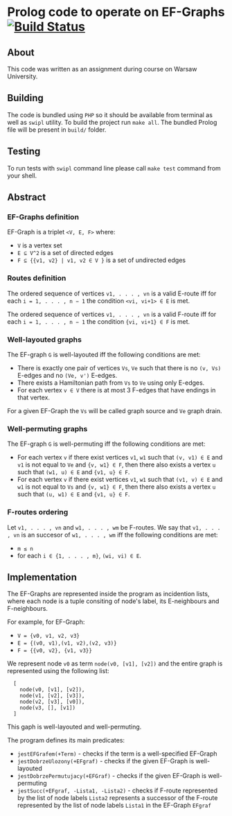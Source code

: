 # Prolog code to operate on EF-Graphs [![Build Status](https://travis-ci.com/styczynski/jpp-prolog.svg?branch=master)](https://travis-ci.com/styczynski/jpp-prolog)

## About

This code was written as an assignment during course on Warsaw University.

## Building

The code is bundled using `PHP` so it should be available from terminal as well as `swipl` utility.
To build the project run `make all`. The bundled Prolog file will be present in `build/` folder.

## Testing

To run tests with `swipl` command line please call `make test` command from your shell.

## Abstract

### EF-Graphs definition

EF-Graph is a triplet `<V, E, F>` where:
* `V` is a vertex set
* `E ⊆ V^2` is a set of directed edges
* `F ⊆ {{v1, v2} | v1, v2 ∈ V }` is a set of undirected edges

### Routes definition

The ordered sequence of vertices `v1, . . . , vn` is a valid E-route iff for each `i = 1, . . . , n − 1` the condition `<vi, vi+1> ∈ E` is met.

The ordered sequence of vertices `v1, . . . , vn` is a valid F-route iff for each `i = 1, . . . , n − 1` the condition `{vi, vi+1} ∈ F` is met.

### Well-layouted graphs

The EF-graph `G` is well-layouted iff the following conditions are met:
* There is exactly one pair of vertices `Vs`, `Ve` such that there is no `(v, Vs)` E-edges and no `(Ve, v')` E-edges.
* There exists a Hamiltonian path from `Vs` to `Ve` using only E-edges.
* For each vertex `v ∈ V` there is at most 3 F-edges that have endings in that vertex.

For a given EF-Graph the `Vs` will be called graph source and `Ve` graph drain.

### Well-permuting graphs

The EF-graph `G` is well-permuting iff the following conditions are met:
* For each vertex `v` if there exist vertices `v1`, `w1` such that `(v, v1) ∈ E` and `v1` is not equal to `Ve` and `{v, w1} ∈ F`, then there also exists a vertex `u` such that `(w1, u) ∈ E` and `{v1, u} ∈ F`.
* For each vertex `v` if there exist vertices `v1`, `w1` such that `(v1, v) ∈ E` and `w1` is not equal to `Vs` and `{v, w1} ∈ F`, then there also exists a vertex `u` such that `(u, w1) ∈ E` and `{v1, u} ∈ F`.

### F-routes ordering

Let `v1, . . . , vn` and `w1, . . . , wm` be F-routes.
We say that `v1, . . . , vn` is an succesor of `w1, . . . , wm` iff the following conditions are met:
* `m ≤ n`
* for each `i ∈ {1, . . . , m}`, `(wi, vi) ∈ E`.

## Implementation

The EF-Graphs are represented inside the program as incidention lists, where each node is a tuple consiting of node's label, its E-neighbours and F-neighbours.

For example, for EF-Graph:
* `V = {v0, v1, v2, v3}`
* `E = {(v0, v1),(v1, v2),(v2, v3)}`
* `F = {{v0, v2}, {v1, v3}}`

We represent node `v0` as term `node(v0, [v1], [v2])` and the entire graph is represented using the following list:
```
  [
    node(v0, [v1], [v2]),
    node(v1, [v2], [v3]),
    node(v2, [v3], [v0]),
    node(v3, [], [v1])
  ]
```
This gaph is well-layouted and well-permuting.

The program defines its main predicates:
* `jestEFGrafem(+Term)` - checks if the term is a well-specified EF-Graph
* `jestDobrzeUlozony(+EFgraf)` - checks if the given EF-Graph is well-layouted
* `jestDobrzePermutujacy(+EFGraf)` - checks if the given EF-Graph is well-permuting
* `jestSucc(+EFgraf, -Lista1, -Lista2)` - checks if F-route represented by the list of node labels `Lista2` represents a successor of the F-route represented by the list of node labels `Lista1` in the EF-Graph `EFgraf`  


